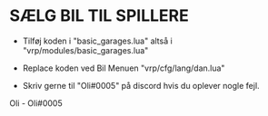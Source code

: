 # SÆLG BIL TIL SPILLERE

- Tilføj koden i "basic_garages.lua" altså i "vrp/modules/basic_garages.lua" 
- Replace koden ved Bil Menuen "vrp/cfg/lang/dan.lua"

- Skriv gerne til "Oli#0005" på discord hvis du oplever nogle fejl.

Oli - Oli#0005
